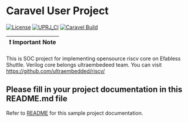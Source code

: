 # Caravel User Project

[![License](https://img.shields.io/badge/License-Apache%202.0-blue.svg)](https://opensource.org/licenses/Apache-2.0) [![UPRJ_CI](https://github.com/efabless/caravel_project_example/actions/workflows/user_project_ci.yml/badge.svg)](https://github.com/efabless/caravel_project_example/actions/workflows/user_project_ci.yml) [![Caravel Build](https://github.com/efabless/caravel_project_example/actions/workflows/caravel_build.yml/badge.svg)](https://github.com/efabless/caravel_project_example/actions/workflows/caravel_build.yml)

| :exclamation: Important Note            |
|-----------------------------------------|


This is SOC project for implementing opensource riscv core on Efabless Shuttle. Verilog core belongs ultraembedeed team.
You can visit https://github.com/ultraembedded/riscv/


## Please fill in your project documentation in this README.md file 


Refer to [README](docs/source/index.rst) for this sample project documentation. 
